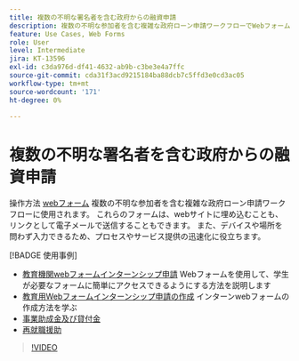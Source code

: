 ```yaml
---
title: 複数の不明な署名者を含む政府からの融資申請
description: 複数の不明な参加者を含む複雑な政府ローン申請ワークフローでWebフォームを使用する方法について説明します
feature: Use Cases, Web Forms
role: User
level: Intermediate
jira: KT-13596
exl-id: c3da976d-df41-4632-ab9b-c3be3e4a7ffc
source-git-commit: cda31f3acd9215184ba88dcb7c5ffd3e0cd3ac05
workflow-type: tm+mt
source-wordcount: '171'
ht-degree: 0%

---
```


# 複数の不明な署名者を含む政府からの融資申請

操作方法 [webフォーム](../sign-advanced-users/webform.md) 複数の不明な参加者を含む複雑な政府ローン申請ワークフローに使用されます。 これらのフォームは、webサイトに埋め込むことも、リンクとして電子メールで送信することもできます。 また、デバイスや場所を問わず入力できるため、プロセスやサービス提供の迅速化に役立ちます。

[!BADGE 使用事例]

* [教育機関webフォームインターンシップ申請](https://experienceleague.adobe.com/docs/document-cloud-learn/sign-learning-hub/expand/recipes/edu/usecase-edu-intern.html?lang=en)
Webフォームを使用して、学生が必要なフォームに簡単にアクセスできるようにする方法を説明します
* [教育用Webフォームインターンシップ申請の作成](https://experienceleague.adobe.com/docs/document-cloud-learn/sign-learning-hub/expand/recipes/edu/usecase-edu-intern-create.html?lang=en)
インターンwebフォームの作成方法を学ぶ
* [事業助成金及び貸付金](https://experienceleague.adobe.com/docs/document-cloud-learn/sign-learning-hub/expand/recipes/gov/usecasegovgrants.html?lang=en)
* [再就職援助](https://experienceleague.adobe.com/docs/document-cloud-learn/sign-learning-hub/expand/recipes/gov/usecasegovreemployment.html?lang=en)

>[!VIDEO](https://video.tv.adobe.com/v/3421619?quality=12&learn=on&hidetitle=true)
